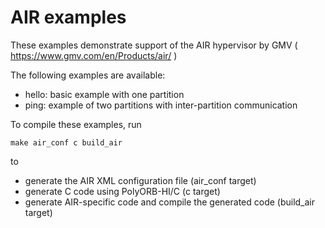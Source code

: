 AIR examples
============

These examples demonstrate support of the AIR hypervisor by GMV ( https://www.gmv.com/en/Products/air/ )

The following examples are available:

* hello: basic example with one partition
* ping: example of two partitions with inter-partition communication

To compile these examples, run

`make air_conf c build_air`

to
* generate the AIR XML configuration file (air_conf target)
* generate C code using PolyORB-HI/C (c target)
* generate AIR-specific code and compile the generated code (build_air target)
